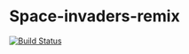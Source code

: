 # Space-invaders-remix

[![Build Status](https://travis-ci.org/richelbilderbeek/spaceInvadersSpinoff.svg?branch=master)](https://travis-ci.org/richelbilderbeek/spaceInvadersSpinoff)